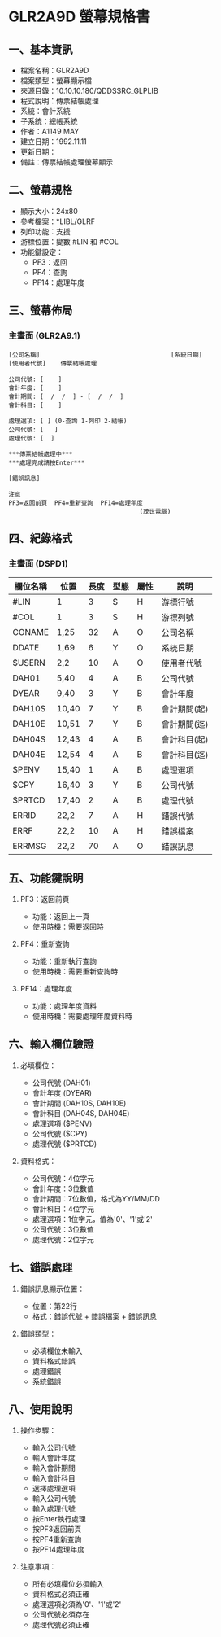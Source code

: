 # GLR2A9D 螢幕規格書

## 一、基本資訊
- 檔案名稱：GLR2A9D
- 檔案類型：螢幕顯示檔
- 來源目錄：10.10.10.180/QDDSSRC_GLPLIB
- 程式說明：傳票結帳處理
- 系統：會計系統
- 子系統：總帳系統
- 作者：A1149 MAY
- 建立日期：1992.11.11
- 更新日期：
- 備註：傳票結帳處理螢幕顯示

## 二、螢幕規格
- 顯示大小：24x80
- 參考檔案：*LIBL/GLRF
- 列印功能：支援
- 游標位置：變數 #LIN 和 #COL
- 功能鍵設定：
  - PF3：返回
  - PF4：查詢
  - PF14：處理年度

## 三、螢幕佈局

### 主畫面 (GLR2A9.1)
```
[公司名稱]                                    [系統日期]
[使用者代號]    傳票結帳處理

公司代號: [    ]
會計年度: [    ]
會計期間: [  /  /  ] - [  /  /  ]
會計科目: [    ]

處理選項: [ ] (0-查詢 1-列印 2-結帳)
公司代號: [   ]
處理代號: [  ]

***傳票結帳處理中***
***處理完成請按Enter***

[錯誤訊息]

注意
PF3=返回前頁  PF4=重新查詢  PF14=處理年度
                                    (茂世電腦)
```

## 四、紀錄格式

### 主畫面 (DSPD1)
| 欄位名稱 | 位置 | 長度 | 型態 | 屬性 | 說明 |
|---------|------|------|------|------|------|
| #LIN | 1 | 3 | S | H | 游標行號 |
| #COL | 1 | 3 | S | H | 游標列號 |
| CONAME | 1,25 | 32 | A | O | 公司名稱 |
| DDATE | 1,69 | 6 | Y | O | 系統日期 |
| $USERN | 2,2 | 10 | A | O | 使用者代號 |
| DAH01 | 5,40 | 4 | A | B | 公司代號 |
| DYEAR | 9,40 | 3 | Y | B | 會計年度 |
| DAH10S | 10,40 | 7 | Y | B | 會計期間(起) |
| DAH10E | 10,51 | 7 | Y | B | 會計期間(迄) |
| DAH04S | 12,43 | 4 | A | B | 會計科目(起) |
| DAH04E | 12,54 | 4 | A | B | 會計科目(迄) |
| $PENV | 15,40 | 1 | A | B | 處理選項 |
| $CPY | 16,40 | 3 | Y | B | 公司代號 |
| $PRTCD | 17,40 | 2 | A | B | 處理代號 |
| ERRID | 22,2 | 7 | A | H | 錯誤代號 |
| ERRF | 22,2 | 10 | A | H | 錯誤檔案 |
| ERRMSG | 22,2 | 70 | A | O | 錯誤訊息 |

## 五、功能鍵說明
1. PF3：返回前頁
   - 功能：返回上一頁
   - 使用時機：需要返回時

2. PF4：重新查詢
   - 功能：重新執行查詢
   - 使用時機：需要重新查詢時

3. PF14：處理年度
   - 功能：處理年度資料
   - 使用時機：需要處理年度資料時

## 六、輸入欄位驗證
1. 必填欄位：
   - 公司代號 (DAH01)
   - 會計年度 (DYEAR)
   - 會計期間 (DAH10S, DAH10E)
   - 會計科目 (DAH04S, DAH04E)
   - 處理選項 ($PENV)
   - 公司代號 ($CPY)
   - 處理代號 ($PRTCD)

2. 資料格式：
   - 公司代號：4位字元
   - 會計年度：3位數值
   - 會計期間：7位數值，格式為YY/MM/DD
   - 會計科目：4位字元
   - 處理選項：1位字元，值為'0'、'1'或'2'
   - 公司代號：3位數值
   - 處理代號：2位字元

## 七、錯誤處理
1. 錯誤訊息顯示位置：
   - 位置：第22行
   - 格式：錯誤代號 + 錯誤檔案 + 錯誤訊息

2. 錯誤類型：
   - 必填欄位未輸入
   - 資料格式錯誤
   - 處理錯誤
   - 系統錯誤

## 八、使用說明
1. 操作步驟：
   - 輸入公司代號
   - 輸入會計年度
   - 輸入會計期間
   - 輸入會計科目
   - 選擇處理選項
   - 輸入公司代號
   - 輸入處理代號
   - 按Enter執行處理
   - 按PF3返回前頁
   - 按PF4重新查詢
   - 按PF14處理年度

2. 注意事項：
   - 所有必填欄位必須輸入
   - 資料格式必須正確
   - 處理選項必須為'0'、'1'或'2'
   - 公司代號必須存在
   - 處理代號必須正確 